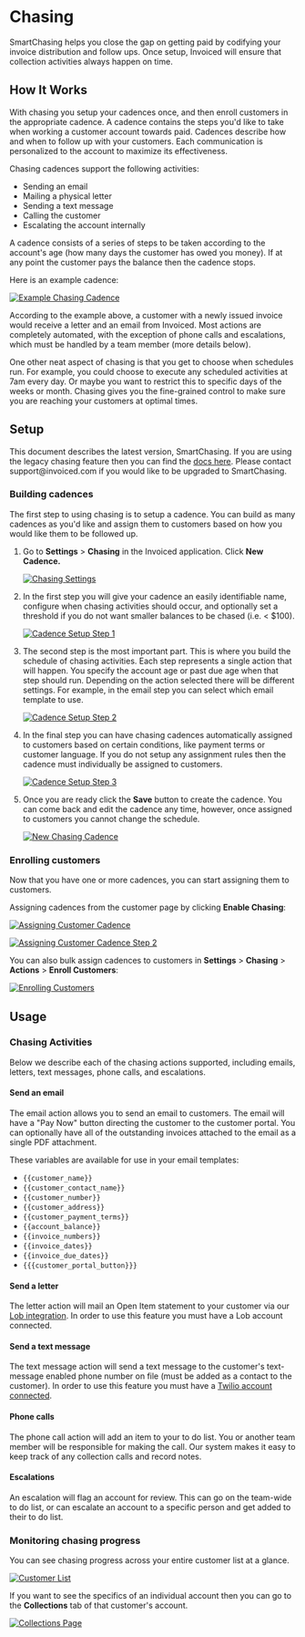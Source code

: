 # Chasing

SmartChasing helps you close the gap on getting paid by codifying your invoice distribution and follow ups. Once setup, Invoiced will ensure that collection activities always happen on time.

## How It Works

With chasing you setup your cadences once, and then enroll customers in the appropriate cadence. A cadence contains the steps you'd like to take when working a customer account towards paid. Cadences describe how and when to follow up with your customers. Each communication is personalized to the account to maximize its effectiveness.

Chasing cadences support the following activities:
- Sending an email
- Mailing a physical letter
- Sending a text message
- Calling the customer
- Escalating the account internally

A cadence consists of a series of steps to be taken according to the account's age (how many days the customer has owed you money). If at any point the customer pays the balance then the cadence stops.

Here is an example cadence:

[![Example Chasing Cadence](../img/chasing-cadence-example.png)](../img/chasing-cadence-example.png)

According to the example above, a customer with a newly issued invoice would receive a letter and an email from Invoiced. Most actions are completely automated, with the exception of phone calls and escalations, which must be handled by a team member (more details below). 

One other neat aspect of chasing is that you get to choose when schedules run. For example, you could choose to execute any scheduled activities at 7am every day. Or maybe you want to restrict this to specific days of the weeks or month. Chasing gives you the fine-grained control to make sure you are reaching your customers at optimal times.

## Setup

<p class="alert alert-info">This document describes the latest version, SmartChasing. If you are using the legacy chasing feature then you can find the <a href="/docs/guides/chasing-legacy">docs here</a>. Please contact support@invoiced.com if you would like to be upgraded to SmartChasing.</p>

### Building cadences

The first step to using chasing is to setup a cadence. You can build as many cadences as you'd like and assign them to customers based on how you would like them to be followed up.

1. Go to **Settings** > **Chasing** in the Invoiced application. Click **New Cadence.**

   [![Chasing Settings](../img/chasing-cadence-settings.png)](../img/chasing-cadence-settings.png)

2. In the first step you will give your cadence an easily identifiable name, configure when chasing activities should occur, and optionally set a threshold if you do not want smaller balances to be chased (i.e. < $100).

   [![Cadence Setup Step 1](../img/chasing-cadence-step-1.png)](../img/chasing-cadence-step-1.png)

3. The second step is the most important part. This is where you build the schedule of chasing activities. Each step represents a single action that will happen. You specify the account age or past due age when that step should run. Depending on the action selected there will be different settings. For example, in the email step you can select which email template to use.

   [![Cadence Setup Step 2](../img/chasing-cadence-step-2.png)](../img/chasing-cadence-step-2.png)

4. In the final step you can have chasing cadences automatically assigned to customers based on certain conditions, like payment terms or customer language. If you do not setup any assignment rules then the cadence must individually be assigned to customers.

   [![Cadence Setup Step 3](../img/chasing-cadence-step-3.png)](../img/chasing-cadence-step-3.png)

5. Once you are ready click the **Save** button to create the cadence. You can come back and edit the cadence any time, however, once assigned to customers you cannot change the schedule.

   [![New Chasing Cadence](../img/chasing-cadence-saved.png)](../img/chasing-cadence-saved.png)

### Enrolling customers

Now that you have one or more cadences, you can start assigning them to customers.

Assigning cadences from the customer page by clicking **Enable Chasing**:

[![Assigning Customer Cadence](../img/chasing-not-enabled.png)](../img/chasing-not-enabled.png)

[![Assigning Customer Cadence Step 2](../img/chasing-assign-cadence.png)](../img/chasing-assign-cadence.png)

You can also bulk assign cadences to customers in **Settings** > **Chasing** > **Actions** > **Enroll Customers**:

[![Enrolling Customers](../img/chasing-mass-assignment.png)](../img/chasing-mass-assignment.png)

## Usage

### Chasing Activities

Below we describe each of the chasing actions supported, including emails, letters, text messages, phone calls, and escalations.

#### Send an email

The email action allows you to send an email to customers. The email will have a "Pay Now" button directing the customer to the customer portal. You can optionally have all of the outstanding invoices attached to the email as a single PDF attachment.

These variables are available for use in your email templates:
- `{{customer_name}}`
- `{{customer_contact_name}}`
- `{{customer_number}}`
- `{{customer_address}}`
- `{{customer_payment_terms}}`
- `{{account_balance}}`
- `{{invoice_numbers}}`
- `{{invoice_dates}}`
- `{{invoice_due_dates}}`
- `{{{customer_portal_button}}}`

#### Send a letter

The letter action will mail an Open Item statement to your customer via our [Lob integration](/docs/integrations/lob). In order to use this feature you must have a Lob account connected.

#### Send a text message

The text message action will send a text message to the customer's text-message enabled phone number on file (must be added as a contact to the customer). In order to use this feature you must have a [Twilio account connected](/docs/integrations/twilio).

#### Phone calls

The phone call action will add an item to your to do list. You or another team member will be responsible for making the call. Our system makes it easy to keep track of any collection calls and record notes.

#### Escalations

An escalation will flag an account for review. This can go on the team-wide to do list, or can escalate an account to a specific person and get added to their to do list.

### Monitoring chasing progress

You can see chasing progress across your entire customer list at a glance.

[![Customer List](../img/chasing-customer-list.png)](../img/chasing-customer-list.png)

If you want to see the specifics of an individual account then you can go to the **Collections** tab of that customer's account.

[![Collections Page](../img/customer-collection-history.png)](../img/customer-collection-history.png)